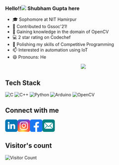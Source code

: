 ### Hello!!<img src="https://github.com/TheDudeThatCode/TheDudeThatCode/blob/master/Assets/Hi.gif" width="29px"> Shubham Gupta here 
- 🎓 Sophomore at NIT Hamirpur
- 🔭 Contributed to Gssoc'21!
- 🌱 Gaining knowledge in the domain of OpenCV
- :computer: 2 star rating on Codechef
- :dart: Polishing my skills of Competitive Programming
- 📫 Interested in automation using IoT
- 😄 Pronouns: He

<p align ="center" width = "100%">
<img src="https://github-readme-stats.vercel.app/api?username=ShubhamGupta577&hide=stars&show_icons=true&theme=radical">
</p>

## Tech Stack
<p>
 <img alt="C" src="https://img.shields.io/badge/c%20-%2300599C.svg?&style=for-the-badge&logo=c&logoColor=white"/>
 <img alt="C++" src="https://img.shields.io/badge/c++%20-%2300599C.svg?&style=for-the-badge&logo=c%2B%2B&ogoColor=white"/>
 <img alt="Python" src="https://img.shields.io/badge/python%20-%2314354C.svg?&style=for-the-badge&logo=python&logoColor=white"/>
 <img alt="Arduino"src="https://img.shields.io/badge/Arduino-00979D?logo=arduino&logoColor=white&style=for-the-badge"/>
 <img alt="OpenCV" src="https://img.shields.io/badge/OpenCV-5C3EE8?logo=opencv&logoColor=white&style=for-the-badge"
<\p>

## Connect with me
[<img align = "left" width = "40px" height = "40px" src = "https://github.com/edent/SuperTinyIcons/blob/master/images/svg/linkedin.svg">](https://www.linkedin.com/in/shubham-gupta-958814190/)
[<img align = "left" width = "40px" height = "40px" src = "https://github.com/edent/SuperTinyIcons/blob/master/images/svg/instagram.svg">](https://www.instagram.com/techy.fox/)
[<img align ="left" width = "40px" height ="40px" src = "https://github.com/edent/SuperTinyIcons/blob/master/images/svg/facebook.svg"/>](https://www.facebook.com/profile.php?id=100006921040710)
[<img width = "40px" height = "40px" src = "https://github.com/edent/SuperTinyIcons/blob/master/images/svg/email.svg">](mailto:shubham577agrawal@gmail.com)

## Visitor's count

![Visitor Count](https://profile-counter.glitch.me/{ShubhamGupta577}/count.svg)
<!--
## Github Stats
![Shubham's GitHub stats](https://github-readme-stats.vercel.app/api?username=ShubhamGupta577&hide=stars&show_icons=true&theme=radical)
![Top Langs](https://github-readme-stats.vercel.app/api/top-langs/?username=ShubhamGupta577&layout=compact&theme=radical)
-->


<!--
**ShubhamGupta577/ShubhamGupta577** is a ✨ _special_ ✨ repository because its `README.md` (this file) appears on your GitHub profile.

Here are some ideas to get you started:

- 🔭 I’m currently working on ...
- 🌱 I’m currently learning ...
- 👯 I’m looking to collaborate on ...
- 🤔 I’m looking for help with ...
- 💬 Ask me about ...
- 📫 How to reach me: ...
- 😄 Pronouns: ...
- ⚡ Fun fact: ...
-->
